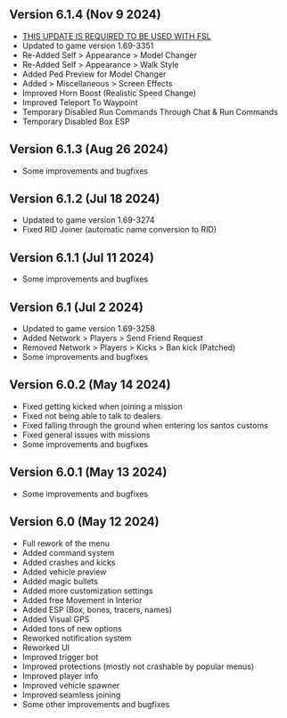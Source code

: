 ## Version 6.1.4 (Nov 9 2024)
- [THIS UPDATE IS REQUIRED TO BE USED WITH FSL](https://www.unknowncheats.me/forum/grand-theft-auto-v/616977-fsl-local-gtao-saves.html)
- Updated to game version 1.69-3351
- Re-Added Self > Appearance > Model Changer
- Re-Added Self > Appearance > Walk Style
- Added Ped Preview for Model Changer
- Added > Miscellaneous > Screen Effects
- Improved Horn Boost (Realistic Speed Change)
- Improved Teleport To Waypoint
- Temporary Disabled Run Commands Through Chat & Run Commands
- Temporary Disabled Box ESP

## Version 6.1.3 (Aug 26 2024)
- Some improvements and bugfixes

## Version 6.1.2 (Jul 18 2024)
- Updated to game version 1.69-3274
- Fixed RID Joiner (automatic name conversion to RID)

## Version 6.1.1 (Jul 11 2024)
- Some improvements and bugfixes

## Version 6.1 (Jul 2 2024)
- Updated to game version 1.69-3258
- Added Network > Players > Send Friend Request
- Removed Network > Players > Kicks > Ban kick (Patched)
- Some improvements and bugfixes

## Version 6.0.2 (May 14 2024)
- Fixed getting kicked when joining a mission
- Fixed not being able to talk to dealers
- Fixed falling through the ground when entering los santos customs
- Fixed general issues with missions
- Some improvements and bugfixes

## Version 6.0.1 (May 13 2024)
- Some improvements and bugfixes

## Version 6.0 (May 12 2024)
- Full rework of the menu
- Added command system
- Added crashes and kicks
- Added vehicle preview
- Added magic bullets
- Added more customization settings
- Added free Movement in Interior
- Added ESP (Box, bones, tracers, names)
- Added Visual GPS
- Added tons of new options
- Reworked notification system
- Reworked UI
- Improved trigger bot
- Improved protections (mostly not crashable by popular menus)
- Improved player info
- Improved vehicle spawner
- Improved seamless joining
- Some other improvements and bugfixes
